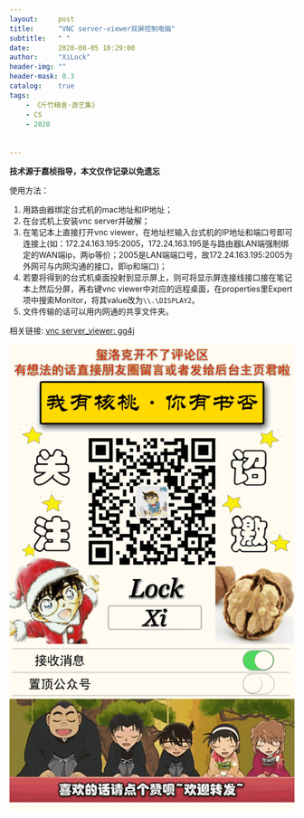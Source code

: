 ```yaml
---
layout:     post
title:      "VNC server-viewer双屏控制电脑"
subtitle:   " "
date:       2020-08-05 10:29:00
author:     "XiLock"
header-img: ""
header-mask: 0.3
catalog:    true
tags:
    - 《斤竹精舍·游艺集》
    - CS
    - 2020


---
```


**技术源于嘉桢指导，本文仅作记录以免遗忘**

使用方法：
1. 用路由器绑定台式机的mac地址和IP地址；
1. 在台式机上安装vnc server并破解；
1. 在笔记本上直接打开vnc viewer，在地址栏输入台式机的IP地址和端口号即可连接上(如：172.24.163.195:2005，172.24.163.195是与路由器LAN端强制绑定的WAN端ip，两ip等价；2005是LAN端端口号，故172.24.163.195:2005为外网可与内网沟通的接口，即ip和端口)；
1. 若要将得到的台式机桌面投射到显示屏上，则可将显示屏连接线接口接在笔记本上然后分屏，再右键vnc viewer中对应的远程桌面，在properties里Expert项中搜索Monitor，将其value改为`\\.\DISPLAY2`。
1. 文件传输的话可以用内网通的共享文件夹。

相关链接: 
[vnc server_viewer: gg4j](https://pan.baidu.com/s/1XLdayZ9po6PNS0Y_oy5ggA)  

![](/img/wc-tail.GIF)